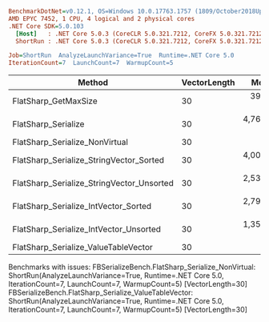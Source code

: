 ``` ini

BenchmarkDotNet=v0.12.1, OS=Windows 10.0.17763.1757 (1809/October2018Update/Redstone5)
AMD EPYC 7452, 1 CPU, 4 logical and 2 physical cores
.NET Core SDK=5.0.103
  [Host]   : .NET Core 5.0.3 (CoreCLR 5.0.321.7212, CoreFX 5.0.321.7212), X64 RyuJIT
  ShortRun : .NET Core 5.0.3 (CoreCLR 5.0.321.7212, CoreFX 5.0.321.7212), X64 RyuJIT

Job=ShortRun  AnalyzeLaunchVariance=True  Runtime=.NET Core 5.0  
IterationCount=7  LaunchCount=7  WarmupCount=5  

```
|                                    Method | VectorLength |       Mean |     Error |    StdDev |        P25 |        P50 |        P67 |        P80 |        P90 |        P95 |
|------------------------------------------ |------------- |-----------:|----------:|----------:|-----------:|-----------:|-----------:|-----------:|-----------:|-----------:|
|                      FlatSharp_GetMaxSize |           30 |   391.0 ns |   3.37 ns |   6.50 ns |   391.4 ns |   393.0 ns |   394.2 ns |   394.7 ns |   395.4 ns |   395.6 ns |
|                       FlatSharp_Serialize |           30 | 4,768.4 ns | 112.21 ns | 218.85 ns | 4,680.9 ns | 4,804.5 ns | 4,933.3 ns | 4,943.0 ns | 4,954.4 ns | 4,958.9 ns |
|            FlatSharp_Serialize_NonVirtual |           30 |         NA |        NA |        NA |         NA |         NA |         NA |         NA |         NA |         NA |
|   FlatSharp_Serialize_StringVector_Sorted |           30 | 4,005.0 ns | 109.02 ns | 212.64 ns | 3,815.6 ns | 3,941.2 ns | 4,050.4 ns | 4,303.3 ns | 4,319.9 ns | 4,326.4 ns |
| FlatSharp_Serialize_StringVector_Unsorted |           30 | 2,537.4 ns |  89.48 ns | 178.70 ns | 2,347.7 ns | 2,583.4 ns | 2,660.9 ns | 2,739.8 ns | 2,754.0 ns | 2,761.9 ns |
|      FlatSharp_Serialize_IntVector_Sorted |           30 | 2,794.9 ns |  53.88 ns | 107.60 ns | 2,708.4 ns | 2,804.3 ns | 2,833.5 ns | 2,887.6 ns | 2,956.4 ns | 2,967.3 ns |
|    FlatSharp_Serialize_IntVector_Unsorted |           30 | 1,357.2 ns |  62.11 ns | 121.14 ns | 1,289.5 ns | 1,316.1 ns | 1,340.6 ns | 1,371.8 ns | 1,436.7 ns | 1,669.3 ns |
|      FlatSharp_Serialize_ValueTableVector |           30 |         NA |        NA |        NA |         NA |         NA |         NA |         NA |         NA |         NA |

Benchmarks with issues:
  FBSerializeBench.FlatSharp_Serialize_NonVirtual: ShortRun(AnalyzeLaunchVariance=True, Runtime=.NET Core 5.0, IterationCount=7, LaunchCount=7, WarmupCount=5) [VectorLength=30]
  FBSerializeBench.FlatSharp_Serialize_ValueTableVector: ShortRun(AnalyzeLaunchVariance=True, Runtime=.NET Core 5.0, IterationCount=7, LaunchCount=7, WarmupCount=5) [VectorLength=30]
